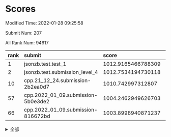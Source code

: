 # Scores

Modified Time: 2022-01-28 09:25:58

Submit Num: 207

All Rank Num: 94617

| rank |               submit               |       score        |       sigma        | pk_num |
| :--- | :--------------------------------- | :----------------- | :----------------- | :----- |
| 1    | jsonzb.test.test_1                 | 1012.9165466788309 | 0.817945489627861  | 1828   |
| 2    | jsonzb.test.submission_level_4     | 1012.7534194730118 | 0.7731513966242664 | 1828   |
| 10   | cpp.21_12_24.submission-2b2ea0d7   | 1010.742997312807  | 0.7613926708857629 | 1828   |
| 57   | cpp.2022_01_09.submission-5b0e3de2 | 1004.2462949626703 | 0.7156102772939306 | 1825   |
| 66   | cpp.2022_01_09.submission-816672bd | 1003.8998940871237 | 0.7118254620131618 | 1829   |


<details>
<summary>全部</summary>

| rank |                 submit                 |       score        |       sigma        | pk_num |
| :--- | :------------------------------------- | :----------------- | :----------------- | :----- |
| 1    | jsonzb.test.test_1                     | 1012.9165466788309 | 0.817945489627861  | 1828   |
| 2    | jsonzb.test.submission_level_4         | 1012.7534194730118 | 0.7731513966242664 | 1828   |
| 3    | gobigger.level_3.submission_level_3_9  | 1011.6403244696202 | 0.7839538795624056 | 1826   |
| 4    | gobigger.level_3.submission_level_3_34 | 1011.5540739606186 | 0.7755614395646324 | 1822   |
| 5    | gobigger.level_3.submission_level_3_8  | 1011.1914160437798 | 0.7803897930035322 | 1830   |
| 6    | gobigger.level_3.submission_level_3_21 | 1011.1860680836099 | 0.7848296244924574 | 1828   |
| 7    | gobigger.level_3.submission_level_3_27 | 1011.1565670185064 | 0.7574524891354611 | 1830   |
| 8    | gobigger.level_3.submission_level_3_31 | 1010.8985377663101 | 0.7616458927154799 | 1831   |
| 9    | gobigger.level_3.submission_level_3_5  | 1010.7816613744072 | 0.7898781935346993 | 1828   |
| 10   | cpp.21_12_24.submission-2b2ea0d7       | 1010.742997312807  | 0.7613926708857629 | 1828   |
| 11   | gobigger.level_3.submission_level_3_6  | 1010.6736240915085 | 0.7510744697652916 | 1831   |
| 12   | gobigger.level_3.submission_level_3_13 | 1010.4129554441964 | 0.7668855860599976 | 1830   |
| 13   | gobigger.level_3.submission_level_3_0  | 1010.4126403706048 | 0.7615432561747083 | 1831   |
| 14   | gobigger.level_3.submission_level_3_38 | 1010.4054292577866 | 0.7724234065952735 | 1831   |
| 15   | gobigger.level_3.submission_level_3_46 | 1010.3813859805869 | 0.7609130135967542 | 1830   |
| 16   | gobigger.level_3.submission_level_3_18 | 1010.2874119688237 | 0.7668920577912421 | 1831   |
| 17   | gobigger.level_3.submission_level_3_19 | 1010.2626152395561 | 0.7493083114275281 | 1826   |
| 18   | gobigger.level_3.submission_level_3_29 | 1010.2593793955818 | 0.7508633353976395 | 1824   |
| 19   | gobigger.level_3.submission_level_3_39 | 1010.1624020411023 | 0.7518119447535503 | 1823   |
| 20   | gobigger.level_3.submission_level_3_4  | 1010.1393060025528 | 0.767881189258602  | 1830   |
| 21   | gobigger.level_3.submission_level_3_3  | 1010.0610866340242 | 0.7622334052331481 | 1829   |
| 22   | gobigger.level_3.submission_level_3_22 | 1010.0559438606476 | 0.7418074605559933 | 1831   |
| 23   | gobigger.level_3.submission_level_3_2  | 1010.0115736479798 | 0.7692320653525466 | 1827   |
| 24   | gobigger.level_3.submission_level_3_23 | 1009.9359481319601 | 0.7532910282045466 | 1828   |
| 25   | gobigger.level_3.submission_level_3_26 | 1009.9307030395306 | 0.7667335066818993 | 1827   |
| 26   | gobigger.level_3.submission_level_3_11 | 1009.9162028006944 | 0.7480564080590724 | 1830   |
| 27   | gobigger.level_3.submission_level_3_12 | 1009.867750531314  | 0.7525665758245733 | 1831   |
| 28   | gobigger.level_3.submission_level_3_45 | 1009.8036407978212 | 0.771064085433628  | 1822   |
| 29   | gobigger.level_3.submission_level_3_44 | 1009.7774750119794 | 0.7662201621332058 | 1824   |
| 30   | gobigger.level_3.submission_level_3_14 | 1009.7720795946758 | 0.7428682704896449 | 1826   |
| 31   | gobigger.level_3.submission_level_3_16 | 1009.7226281438163 | 0.7627614341368475 | 1832   |
| 32   | gobigger.level_3.submission_level_3_33 | 1009.6762312258768 | 0.7516636697167209 | 1831   |
| 33   | gobigger.level_3.submission_level_3_17 | 1009.6707695527941 | 0.7497119181302699 | 1825   |
| 34   | gobigger.level_3.submission_level_3_25 | 1009.6297105982518 | 0.7516367479015699 | 1830   |
| 35   | gobigger.level_3.submission_level_3_37 | 1009.5964821240765 | 0.7814906905929608 | 1823   |
| 36   | gobigger.level_3.submission_level_3_32 | 1009.5954520868689 | 0.7555051504187821 | 1828   |
| 37   | gobigger.level_3.submission_level_3_41 | 1009.5659956905803 | 0.7754364353891318 | 1831   |
| 38   | gobigger.level_3.submission_level_3_36 | 1009.5423563394418 | 0.7473256514343738 | 1830   |
| 39   | gobigger.level_3.submission_level_3_20 | 1009.3624257658936 | 0.7458016201943586 | 1832   |
| 40   | gobigger.level_3.submission_level_3_48 | 1009.3538905513615 | 0.7370575382327    | 1828   |
| 41   | gobigger.level_3.submission_level_3_30 | 1009.2323771316868 | 0.7476070896509504 | 1827   |
| 42   | gobigger.level_3.submission_level_3_43 | 1009.1442799979587 | 0.761434303302182  | 1829   |
| 43   | gobigger.level_3.submission_level_3_24 | 1008.9966347784897 | 0.7519526962536339 | 1830   |
| 44   | gobigger.level_3.submission_level_3_15 | 1008.8806369366616 | 0.7504656386946464 | 1827   |
| 45   | gobigger.level_3.submission_level_3_1  | 1008.8802924275902 | 0.7570577408063668 | 1832   |
| 46   | gobigger.level_3.submission_level_3_10 | 1008.8328237580012 | 0.7344221981575608 | 1827   |
| 47   | gobigger.level_3.submission_level_3_28 | 1008.7558584467109 | 0.7476082276942707 | 1832   |
| 48   | gobigger.level_3.submission_level_3_42 | 1008.7094824396356 | 0.7649225960267423 | 1820   |
| 49   | gobigger.level_3.submission_level_3_47 | 1008.6786524236279 | 0.7450707379095177 | 1830   |
| 50   | gobigger.level_3.submission_level_3_40 | 1008.6500042013809 | 0.7479765314276451 | 1835   |
| 51   | gobigger.level_3.submission_level_3_49 | 1008.4570666729435 | 0.7406026964627797 | 1830   |
| 52   | gobigger.level_3.submission_level_3_35 | 1008.4360558111002 | 0.7534810926459904 | 1829   |
| 53   | gobigger.level_3.submission_level_3_7  | 1008.2592648987963 | 0.7398024954751569 | 1830   |
| 54   | gobigger.level_1.submission_level_1_32 | 1005.4999025471609 | 0.7177309917488018 | 1824   |
| 55   | gobigger.level_1.submission_level_1_0  | 1005.078410581017  | 0.7203962656454874 | 1826   |
| 56   | gobigger.level_1.submission_level_1_41 | 1004.7279124922036 | 0.718436879260342  | 1830   |
| 57   | cpp.2022_01_09.submission-5b0e3de2     | 1004.2462949626703 | 0.7156102772939306 | 1825   |
| 58   | gobigger.level_1.submission_level_1_33 | 1004.1511352860847 | 0.7106966899736106 | 1821   |
| 59   | gobigger.level_1.submission_level_1_44 | 1004.084419671353  | 0.7105557922179551 | 1829   |
| 60   | gobigger.level_1.submission_level_1_48 | 1004.0575449288672 | 0.7252916798942695 | 1827   |
| 61   | gobigger.level_1.submission_level_1_5  | 1004.0385666759403 | 0.7311030046092567 | 1829   |
| 62   | gobigger.level_1.submission_level_1_22 | 1004.018225026289  | 0.7142081800476141 | 1831   |
| 63   | gobigger.level_1.submission_level_1_39 | 1004.013839537855  | 0.7248381411278958 | 1827   |
| 64   | gobigger.level_1.submission_level_1_21 | 1003.94655164549   | 0.7192679203174384 | 1831   |
| 65   | gobigger.level_1.submission_level_1_3  | 1003.9121439578327 | 0.7140460364264205 | 1830   |
| 66   | cpp.2022_01_09.submission-816672bd     | 1003.8998940871237 | 0.7118254620131618 | 1829   |
| 67   | gobigger.level_1.submission_level_1_18 | 1003.8697281884785 | 0.7079838409269636 | 1827   |
| 68   | gobigger.level_1.submission_level_1_16 | 1003.8663937424126 | 0.727087188286434  | 1829   |
| 69   | gobigger.level_1.submission_level_1_30 | 1003.7508188302162 | 0.7181780338228052 | 1832   |
| 70   | gobigger.level_1.submission_level_1_46 | 1003.7458589197989 | 0.7178556009262225 | 1825   |
| 71   | gobigger.level_1.submission_level_1_11 | 1003.5930383487116 | 0.7201313754777033 | 1827   |
| 72   | gobigger.level_1.submission_level_1_36 | 1003.527435574078  | 0.714211890362679  | 1828   |
| 73   | gobigger.level_1.submission_level_1_1  | 1003.5245978014416 | 0.7086079207003508 | 1830   |
| 74   | gobigger.level_1.submission_level_1_49 | 1003.5197512370374 | 0.7164571624133695 | 1831   |
| 75   | gobigger.level_1.submission_level_1_4  | 1003.5035571538662 | 0.7214988762295969 | 1829   |
| 76   | gobigger.level_1.submission_level_1_42 | 1003.4583873282679 | 0.7169011205351903 | 1832   |
| 77   | gobigger.level_1.submission_level_1_45 | 1003.4240337574088 | 0.7114515753150885 | 1831   |
| 78   | gobigger.level_1.submission_level_1_28 | 1003.3227096642677 | 0.7013024250467317 | 1826   |
| 79   | gobigger.level_1.submission_level_1_19 | 1003.2861667625625 | 0.7035501610117467 | 1827   |
| 80   | gobigger.level_1.submission_level_1_38 | 1003.262524303789  | 0.7146039716680973 | 1827   |
| 81   | gobigger.level_1.submission_level_1_43 | 1003.2216442609041 | 0.7137409130791256 | 1829   |
| 82   | gobigger.level_1.submission_level_1_17 | 1003.2101825179224 | 0.7047035246580073 | 1824   |
| 83   | gobigger.level_1.submission_level_1_23 | 1003.2058390700083 | 0.7317040709678108 | 1828   |
| 84   | gobigger.level_1.submission_level_1_7  | 1003.100283156923  | 0.7183008451839507 | 1828   |
| 85   | gobigger.level_1.submission_level_1_8  | 1003.042637962167  | 0.7231974671829614 | 1831   |
| 86   | gobigger.level_1.submission_level_1_47 | 1003.0194325766583 | 0.7148346313112457 | 1827   |
| 87   | gobigger.level_1.submission_level_1_25 | 1002.9358302931349 | 0.7110726086950561 | 1833   |
| 88   | gobigger.level_1.submission_level_1_10 | 1002.8981935211785 | 0.7317276418583731 | 1823   |
| 89   | gobigger.level_1.submission_level_1_6  | 1002.8571055751753 | 0.727578021637205  | 1826   |
| 90   | gobigger.level_1.submission_level_1_20 | 1002.8507627426428 | 0.7149372036333919 | 1829   |
| 91   | gobigger.level_1.submission_level_1_9  | 1002.8259530335401 | 0.7100201976315555 | 1826   |
| 92   | gobigger.level_1.submission_level_1_13 | 1002.812539876495  | 0.7167814276245056 | 1828   |
| 93   | gobigger.level_1.submission_level_1_12 | 1002.7796199023762 | 0.7163380092653638 | 1831   |
| 94   | gobigger.level_1.submission_level_1_2  | 1002.7623567758958 | 0.7208004709627626 | 1826   |
| 95   | gobigger.level_1.submission_level_1_31 | 1002.7579138715392 | 0.7171106970772116 | 1825   |
| 96   | gobigger.level_1.submission_level_1_14 | 1002.6520050221764 | 0.7171181349740899 | 1833   |
| 97   | gobigger.level_1.submission_level_1_29 | 1002.6001211068206 | 0.7110529352714553 | 1831   |
| 98   | gobigger.level_1.submission_level_1_27 | 1002.568210260374  | 0.7056524463318281 | 1827   |
| 99   | gobigger.level_1.submission_level_1_26 | 1002.561133794585  | 0.7153933303023321 | 1833   |
| 100  | gobigger.level_1.submission_level_1_34 | 1002.4955419943462 | 0.707820827467733  | 1826   |
| 101  | gobigger.level_1.submission_level_1_40 | 1002.3992892107384 | 0.7096998452979482 | 1826   |
| 102  | gobigger.level_1.submission_level_1_24 | 1002.3170748015698 | 0.7118400097786857 | 1831   |
| 103  | gobigger.level_1.submission_level_1_15 | 1002.1679313836681 | 0.7199400603484243 | 1829   |
| 104  | gobigger.level_1.submission_level_1_35 | 1001.8572934818578 | 0.7123588329745432 | 1830   |
| 105  | gobigger.level_1.submission_level_1_37 | 1001.4640583384362 | 0.7180495031975503 | 1831   |
| 106  | gobigger.random.submission_random_30   | 997.2839721098361  | 0.7119450631250902 | 1831   |
| 107  | gobigger.random.submission_random_29   | 997.2569731649764  | 0.6933937177276729 | 1827   |
| 108  | gobigger.random.submission_random_16   | 997.2144166547681  | 0.7156850890110783 | 1826   |
| 109  | gobigger.random.submission_random_6    | 997.1481534269648  | 0.7098434913925249 | 1826   |
| 110  | gobigger.random.submission_random_46   | 997.1048180249593  | 0.7204189228186736 | 1828   |
| 111  | gobigger.random.submission_random_18   | 996.9938326048401  | 0.7099087208820145 | 1827   |
| 112  | gobigger.random.submission_random_39   | 996.9705760830944  | 0.7102729825472507 | 1829   |
| 113  | gobigger.random.submission_random_48   | 996.9416289572551  | 0.7070797308196358 | 1828   |
| 114  | gobigger.random.submission_random_26   | 996.8365853172057  | 0.7074864955081103 | 1824   |
| 115  | gobigger.random.submission_random_44   | 996.7972873183479  | 0.6988918409046564 | 1827   |
| 116  | gobigger.random.submission_random_23   | 996.7418484235309  | 0.7256940097098838 | 1824   |
| 117  | gobigger.random.submission_random_36   | 996.4656780811631  | 0.7104096273932576 | 1831   |
| 118  | gobigger.random.submission_random_35   | 996.4593765957987  | 0.7109582221936673 | 1826   |
| 119  | gobigger.random.submission_random_11   | 996.4375061001955  | 0.7133576510063329 | 1827   |
| 120  | gobigger.random.submission_random_14   | 996.4307027086804  | 0.7154188670950407 | 1828   |
| 121  | gobigger.random.submission_random_12   | 996.3596870713749  | 0.6920993186009707 | 1829   |
| 122  | gobigger.random.submission_random_28   | 996.3522166391778  | 0.7108365494728226 | 1832   |
| 123  | gobigger.random.submission_random_32   | 996.2614004641958  | 0.714792775909265  | 1827   |
| 124  | gobigger.random.submission_random_38   | 996.2193050217744  | 0.7034707693954366 | 1830   |
| 125  | gobigger.random.submission_random_9    | 996.1822864802959  | 0.7077692136453874 | 1828   |
| 126  | gobigger.random.submission_random_10   | 996.0976153937631  | 0.7080787600844718 | 1832   |
| 127  | gobigger.random.submission_random_8    | 996.0528509210354  | 0.7213932651820927 | 1828   |
| 128  | gobigger.random.submission_random_49   | 996.0374749321618  | 0.7060705566748927 | 1829   |
| 129  | gobigger.random.submission_random_41   | 996.0303429409831  | 0.7149594625928225 | 1828   |
| 130  | gobigger.random.submission_random_37   | 995.8871162413845  | 0.7162988739478142 | 1829   |
| 131  | gobigger.random.submission_random_5    | 995.8465622653953  | 0.7157514813872042 | 1831   |
| 132  | gobigger.random.submission_random_47   | 995.8012690943898  | 0.7071587436049884 | 1824   |
| 133  | gobigger.random.submission_random_40   | 995.7493886552006  | 0.7212456495554004 | 1829   |
| 134  | gobigger.random.submission_random_45   | 995.6717644851394  | 0.7130394854101334 | 1831   |
| 135  | gobigger.random.submission_random_4    | 995.6056430021212  | 0.7068947413088318 | 1834   |
| 136  | gobigger.random.submission_random_43   | 995.5987907591065  | 0.7130884093462979 | 1831   |
| 137  | gobigger.random.submission_random_2    | 995.5728864189024  | 0.7088147014493749 | 1829   |
| 138  | gobigger.random.submission_random_19   | 995.5703066612499  | 0.7027764637417917 | 1826   |
| 139  | gobigger.random.submission_random_33   | 995.5586307034042  | 0.7086557960237322 | 1830   |
| 140  | gobigger.random.submission_random_24   | 995.4826331830842  | 0.7118474395327892 | 1825   |
| 141  | gobigger.random.submission_random_13   | 995.4783296802699  | 0.688496721890418  | 1828   |
| 142  | gobigger.random.submission_random_17   | 995.4740303615828  | 0.7292890720612748 | 1833   |
| 143  | gobigger.random.submission_random_22   | 995.453248236686   | 0.7070741376412683 | 1832   |
| 144  | gobigger.random.submission_random_34   | 995.4501989448538  | 0.704060982181991  | 1828   |
| 145  | gobigger.random.submission_random_0    | 995.349416266403   | 0.704662758964025  | 1826   |
| 146  | gobigger.random.submission_random_21   | 995.2625240309314  | 0.7087024963858006 | 1834   |
| 147  | gobigger.random.submission_random_27   | 995.1464259501282  | 0.7124397343098463 | 1826   |
| 148  | gobigger.random.submission_random_15   | 995.0860922458638  | 0.7164330780299711 | 1828   |
| 149  | gobigger.random.submission_random_1    | 995.0811346435654  | 0.706311762571402  | 1826   |
| 150  | gobigger.random.submission_random_3    | 995.0717261444623  | 0.7088484956578284 | 1826   |
| 151  | gobigger.random.submission_random_7    | 995.0464693986784  | 0.7048075869784927 | 1833   |
| 152  | gobigger.random.submission_random_25   | 994.9047580134403  | 0.7165010701761552 | 1834   |
| 153  | gobigger.random.submission_random_42   | 994.3095497782716  | 0.7133035540534075 | 1833   |
| 154  | gobigger.random.submission_random_31   | 994.2676175030507  | 0.7140708585836593 | 1831   |
| 155  | gobigger.random.submission_random_20   | 994.2121390567055  | 0.7129338745266991 | 1827   |
| 156  | gobigger.level_2.submission_level_2_17 | 994.1638139325778  | 0.7402124945326845 | 1831   |
| 157  | gobigger.level_2.submission_level_2_26 | 994.0635618021294  | 0.7339118408575928 | 1830   |
| 158  | gobigger.level_2.submission_level_2_22 | 993.8279636397149  | 0.7281472830942097 | 1827   |
| 159  | gobigger.level_2.submission_level_2_36 | 993.5627118093471  | 0.7372327251374292 | 1825   |
| 160  | gobigger.level_2.submission_level_2_48 | 993.4657304503481  | 0.7352297924685292 | 1826   |
| 161  | gobigger.level_2.submission_level_2_10 | 993.2302475098703  | 0.7363258121598976 | 1833   |
| 162  | gobigger.level_2.submission_level_2_27 | 993.1282595192595  | 0.7367570931767474 | 1826   |
| 163  | gobigger.level_2.submission_level_2_30 | 993.0964077942979  | 0.7536139632053772 | 1830   |
| 164  | gobigger.level_2.submission_level_2_18 | 993.09408707096    | 0.7418170865252549 | 1831   |
| 165  | gobigger.level_2.submission_level_2_21 | 993.0754189825993  | 0.7617111693539306 | 1826   |
| 166  | gobigger.level_2.submission_level_2_32 | 993.0286708016888  | 0.7322468067549678 | 1831   |
| 167  | gobigger.level_2.submission_level_2_34 | 992.8317407669098  | 0.7487060114491486 | 1830   |
| 168  | gobigger.level_2.submission_level_2_24 | 992.7396390410404  | 0.7419969548617987 | 1828   |
| 169  | gobigger.level_2.submission_level_2_23 | 992.7376897402517  | 0.7295961446619373 | 1828   |
| 170  | gobigger.level_2.submission_level_2_46 | 992.7226817263111  | 0.7497305259500141 | 1827   |
| 171  | gobigger.level_2.submission_level_2_31 | 992.7062320097757  | 0.7380679645697916 | 1829   |
| 172  | gobigger.level_2.submission_level_2_3  | 992.704333684866   | 0.7419599633492032 | 1825   |
| 173  | gobigger.level_2.submission_level_2_40 | 992.6659600001464  | 0.7667316937276171 | 1827   |
| 174  | gobigger.level_2.submission_level_2_6  | 992.6636255637002  | 0.7413740545687775 | 1824   |
| 175  | gobigger.level_2.submission_level_2_19 | 992.623211837967   | 0.7445377576350446 | 1832   |
| 176  | gobigger.level_2.submission_level_2_9  | 992.4727463886     | 0.7321292911345791 | 1832   |
| 177  | gobigger.level_2.submission_level_2_25 | 992.3603827143193  | 0.7423126105222272 | 1824   |
| 178  | gobigger.level_2.submission_level_2_8  | 992.3540060738495  | 0.7411039019905995 | 1831   |
| 179  | gobigger.level_2.submission_level_2_39 | 992.2801138161905  | 0.7379874847109126 | 1827   |
| 180  | gobigger.level_2.submission_level_2_38 | 992.1760112304949  | 0.7310125069123667 | 1824   |
| 181  | gobigger.level_2.submission_level_2_14 | 992.0147605564409  | 0.7494071354435373 | 1824   |
| 182  | gobigger.level_2.submission_level_2_0  | 991.9740551674721  | 0.7403563957642773 | 1831   |
| 183  | gobigger.level_2.submission_level_2_49 | 991.9116671635035  | 0.7218077175026667 | 1823   |
| 184  | gobigger.level_2.submission_level_2_2  | 991.8308304818866  | 0.7340027928219071 | 1827   |
| 185  | gobigger.level_2.submission_level_2_33 | 991.7407632909664  | 0.7556615194542851 | 1828   |
| 186  | gobigger.level_2.submission_level_2_41 | 991.6628538971789  | 0.7494681891789265 | 1828   |
| 187  | gobigger.level_2.submission_level_2_29 | 991.608818652384   | 0.7346345174695366 | 1829   |
| 188  | gobigger.level_2.submission_level_2_4  | 991.5984706683118  | 0.7503880833477734 | 1834   |
| 189  | gobigger.level_2.submission_level_2_1  | 991.5275192825706  | 0.7552204314205196 | 1828   |
| 190  | gobigger.level_2.submission_level_2_15 | 991.5171201130433  | 0.7629450264976168 | 1823   |
| 191  | gobigger.level_2.submission_level_2_20 | 991.4508391688535  | 0.7850221092012395 | 1830   |
| 192  | gobigger.level_2.submission_level_2_37 | 991.3272867207108  | 0.7459289965140947 | 1828   |
| 193  | gobigger.level_2.submission_level_2_16 | 991.2827481871104  | 0.7720905228635084 | 1829   |
| 194  | gobigger.level_2.submission_level_2_42 | 991.2011182524714  | 0.7420970831506565 | 1824   |
| 195  | gobigger.level_2.submission_level_2_45 | 991.1874361226605  | 0.7496600115937955 | 1827   |
| 196  | gobigger.level_2.submission_level_2_13 | 991.1719053987044  | 0.7671648835808285 | 1826   |
| 197  | gobigger.level_2.submission_level_2_35 | 991.0967478453988  | 0.7512721862820254 | 1830   |
| 198  | gobigger.level_2.submission_level_2_43 | 990.8571028537558  | 0.7671806626900998 | 1830   |
| 199  | gobigger.level_2.submission_level_2_7  | 990.8228224865317  | 0.7557802288010627 | 1830   |
| 200  | gobigger.level_2.submission_level_2_11 | 990.8052189982984  | 0.7595463590403707 | 1828   |
| 201  | gobigger.level_2.submission_level_2_12 | 990.6603740690372  | 0.7706852793006529 | 1827   |
| 202  | gobigger.level_2.submission_level_2_28 | 990.5953665668377  | 0.7533737383056084 | 1830   |
| 203  | gobigger.level_2.submission_level_2_5  | 990.5763672362312  | 0.7687301269629763 | 1825   |
| 204  | gobigger.level_2.submission_level_2_47 | 990.3881299217041  | 0.7556972026460966 | 1827   |
| 205  | gobigger.level_2.submission_level_2_44 | 990.3750193595745  | 0.7650714310381942 | 1830   |
| 206  | gobigger.none.submission_none_1        | 978.1670784938041  | 1.2475287249634404 | 1828   |
| 207  | gobigger.none.submission_none_0        | 976.4266653161814  | 1.3668631107697755 | 1827   |

</details>